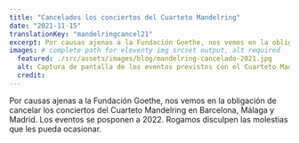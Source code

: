 ```yaml
---
title: "Cancelados los conciertos del Cuarteto Mandelring"
date: "2021-11-15"
translationKey: "mandelringcancel21"
excerpt: Por causas ajenas a la Fundación Goethe, nos vemos en la obligación de cancelar los conciertos del Cuarteto Mandelring en Barcelona, Málaga y Madrid.
images: # complete path for eleventy img srcset output, alt required
  featured: ./src/assets/images/blog/mandelring-cancelado-2021.jpg
  alt: Captura de pantalla de los eventos previstos con el Cuarteto Mandelring, con una indicación visible de la cancelación.
  credit:
---
```


Por causas ajenas a la Fundación Goethe, nos vemos en la obligación de cancelar los conciertos del Cuarteto Mandelring en Barcelona, Málaga y Madrid. Los eventos se posponen a 2022. Rogamos disculpen las molestias que les pueda ocasionar.
